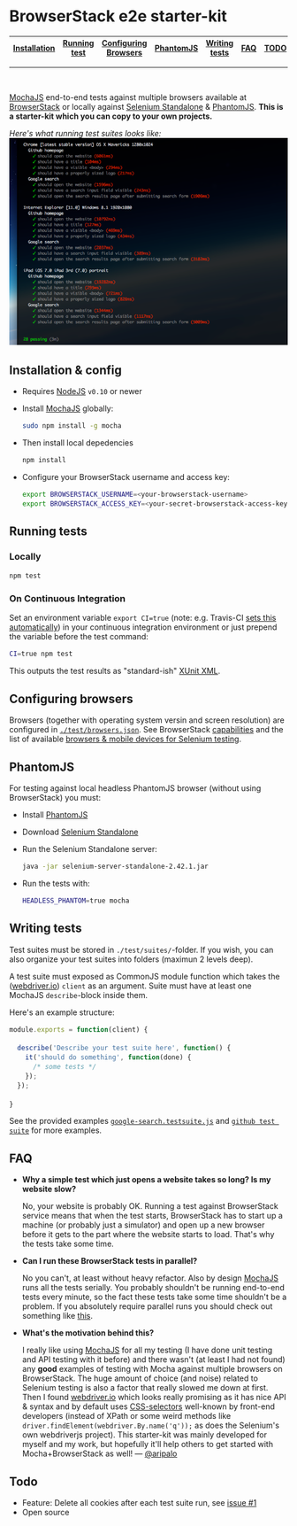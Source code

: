 BrowserStack e2e starter-kit
============================

|[**Installation**](#installation--config)|[**Running test**](#running-tests)| [**Configuring Browsers**](#configuring-browsers) | [**PhantomJS**](#phantomjs) |  [**Writing tests**](#writing-tests)  | [**FAQ**](#faq)  |  [**TODO**](#todo)  |
|:-------------:|:-------------:|:-------------:|:-------------:|:-------------:|:-------------:|:-------------:|



***

<br/>


[MochaJS](http://visionmedia.github.io/mocha) end-to-end tests against multiple browsers available at [BrowserStack](http://browserstack.com) or locally against [Selenium Standalone](http://selenium-release.storage.googleapis.com/index.html) & [PhantomJS](http://phantomjs.org/download.html). **This is a starter-kit which you can copy to your own projects.**

*Here's what running test suites looks like:*
![Example output](/example-output.png "Example output")





Installation & config
---------------------

- Requires [NodeJS](http://nodejs.org/) `v0.10` or newer

- Install [MochaJS](http://visionmedia.github.io/mocha) globally:

  ```sh
  sudo npm install -g mocha
  ```

- Then install local depedencies

  ```sh
  npm install
  ```

- Configure your BrowserStack username and access key:

  ```bash
  export BROWSERSTACK_USERNAME=<your-browserstack-username>
  export BROWSERSTACK_ACCESS_KEY=<your-secret-browserstack-access-key>
  ```



Running tests
-------------

### Locally
```sh
npm test
```

### On Continuous Integration

Set an environment variable `export CI=true` (note: e.g. Travis-CI [sets this automatically](http://docs.travis-ci.com/user/ci-environment/#Environment-variables)) in your continuous integration environment or just prepend the variable before the test command:

```sh
CI=true npm test
```
This outputs the test results as "standard-ish" [XUnit XML](http://en.wikipedia.org/wiki/XUnit).



Configuring browsers
--------------------

Browsers (together with operating system versin and screen resolution) are configured in [`./test/browsers.json`](test/browsers.json). See BrowserStack [capabilities](https://www.browserstack.com/automate/capabilities) and the list of available [browsers & mobile devices for Selenium testing](https://www.browserstack.com/list-of-browsers-and-platforms?product=automate).




PhantomJS
---------

For testing against local headless PhantomJS browser (without using BrowserStack) you must:

- Install [PhantomJS](http://phantomjs.org/download.html)

- Download [Selenium Standalone](http://selenium-release.storage.googleapis.com/index.html)

- Run the Selenium Standalone server:

  ```sh
  java -jar selenium-server-standalone-2.42.1.jar
  ```

- Run the tests with:

  ```sh
  HEADLESS_PHANTOM=true mocha
  ```




Writing tests
-------------

Test suites must be stored in `./test/suites/`-folder. If you wish, you can also organize your test suites into folders (maximun 2 levels deep).

A test suite must exposed as CommonJS module function which takes the ([webdriver.io](http://webdriver.io/)) `client` as an argument. Suite must have at least one MochaJS `describe`-block inside them.

Here's an example structure:

```js
module.exports = function(client) {

  describe('Describe your test suite here', function() {
    it('should do something', function(done) {
      /* some tests */
    });
  });

}
```

See the provided examples [`google-search.testsuite.js`](test/suites/google-search.testsuite.js) and [`github test suite`](test/suites/github/) for more examples.





FAQ
---
- **Why a simple test which just opens a website takes so long? Is my website slow?**

  No, your website is probably OK. Running a test against BrowserStack service means that when the test starts, BrowserStack has to start up a machine (or probably just a simulator) and open up a new browser before it gets to the part where the website starts to load. That's why the tests take some time.

- **Can I run these BrowserStack tests in parallel?**

  No you can't, at least without heavy refactor. Also by design [MochaJS](http://visionmedia.github.io/mocha) runs all the tests serially. You probably shouldn't be running end-to-end tests every minute, so the fact these tests take some time shouldn't be a problem. If you absolutely require parallel runs you should check out something like [this](https://github.com/browserstack/selenium-runner).


- **What's the motivation behind this?**

  I really like using [MochaJS](http://visionmedia.github.io/mocha) for all my testing (I have done unit testing and API testing with it before) and there wasn't (at least I had not found) any **good** examples of testing with Mocha against multiple browsers on BrowserStack. The huge amount of choice (and noise) related to Selenium testing is also a factor that really slowed me down at first. Then I found [webdriver.io](http://webdriver.io/) which looks really promising as it has nice API & syntax and by default uses [CSS-selectors](http://docs.webplatform.org/wiki/css/selectors) well-known by front-end developers (instead of XPath or some weird methods like `driver.findElement(webdriver.By.name('q'));` as does the Selenium's own webdriverjs project). This starter-kit was mainly developed for myself and my work, but hopefully it'll help others to get started with Mocha+BrowserStack as well!
  &mdash; [@aripalo](http://twitter.com/aripalo)


Todo
----
- Feature: Delete all cookies after each test suite run, see [issue #1](https://github.com/almamedia/browserstack-e2e-starter-kit/issues/1)
- Open source
